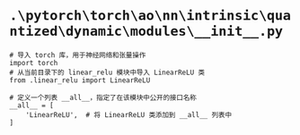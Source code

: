 # `.\pytorch\torch\ao\nn\intrinsic\quantized\dynamic\modules\__init__.py`

```
# 导入 torch 库，用于神经网络和张量操作
import torch
# 从当前目录下的 linear_relu 模块中导入 LinearReLU 类
from .linear_relu import LinearReLU

# 定义一个列表 __all__，指定了在该模块中公开的接口名称
__all__ = [
    'LinearReLU',  # 将 LinearReLU 类添加到 __all__ 列表中
]
```